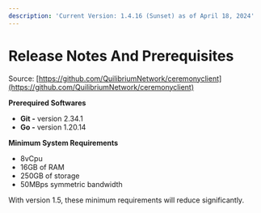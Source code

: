 ```yaml
---
description: 'Current Version: 1.4.16 (Sunset) as of April 18, 2024'
---
```


# Release Notes And Prerequisites

Source: [https://github.com/QuilibriumNetwork/ceremonyclient](https://github.com/QuilibriumNetwork/ceremonyclient)

**Prerequired Softwares**

* **Git -** version 2.34.1
* **Go -** version 1.20.14

**Minimum System Requirements**

* 8vCpu
* 16GB of RAM
* 250GB of storage
* 50MBps symmetric bandwidth

With version 1.5, these minimum requirements will reduce significantly.
